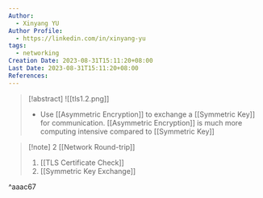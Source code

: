 ```yaml
---
Author:
  - Xinyang YU
Author Profile:
  - https://linkedin.com/in/xinyang-yu
tags:
  - networking
Creation Date: 2023-08-31T15:11:20+08:00
Last Date: 2023-08-31T15:11:20+08:00
References:
---
```

>[!abstract]
>![[tls1.2.png]]
>- Use [[Asymmetric Encryption]] to exchange a [[Symmetric Key]] for communication. [[Asymmetric Encryption]] is much more computing intensive compared to [[Symmetric Key]]

>[!note] 2 [[Network Round-trip]]
>1. [[TLS Certificate Check]]
>2. [[Symmetric Key Exchange]]

^aaac67

